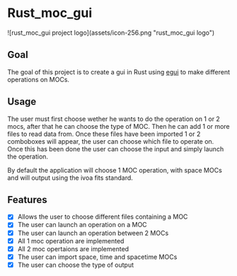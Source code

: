 # Rust_moc_gui

<img style="display: block; margin-left: auto; margin-right: auto;">
![rust_moc_gui project logo](assets/icon-256.png "rust_moc_gui logo")

## Goal
The goal of this project is to create a gui in Rust using [egui]("https://crates.io/crates/egui") to make different operations on MOCs.

## Usage
The user must first choose wether he wants to do the operation on 1 or 2 mocs, after that he can choose the type of MOC.
Then he can add 1 or more files to read data from.
Once these files have been imported 1 or 2 comboboxes will appear, the user can choose which file to operate on.
Once this has been done the user can choose the input and simply launch the operation.

By default the application will choose 1 MOC operation, with space MOCs and will output using the ivoa fits standard.

## Features
- [X] Allows the user to choose different files containing a MOC
- [X] The user can launch an operation on a MOC
- [X] The user can launch an operation between 2 MOCs
- [X] All 1 moc operation are implemented
- [X] All 2 moc opertaions are implemented
- [X] The user can import space, time and spacetime MOCs
- [X] The user can choose the type of output
